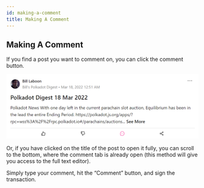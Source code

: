 ```yaml
---
id: making-a-comment
title: Making A Comment
---
```

## Making A Comment
If you find a post you want to comment on, you can click the comment button.

![](../../../../static/img/getting-started-14.png)

Or, if you have clicked on the title of the post to open it fully, you can scroll to the bottom, 
where the comment tab is already open (this method will give you access to the full text editor).

Simply type your comment, hit the “Comment” button, and sign the transaction.
